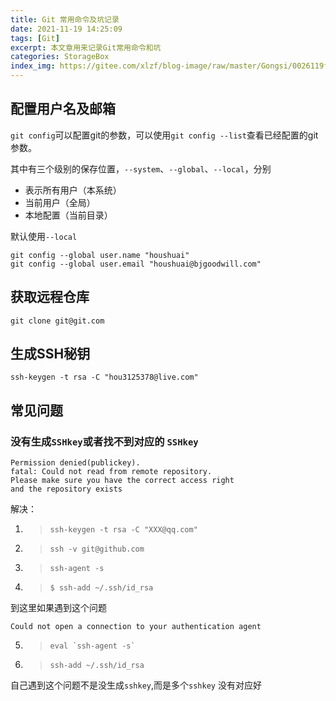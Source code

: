 ```yaml
---
title: Git 常用命令及坑记录
date: 2021-11-19 14:25:09
tags: [Git]
excerpt: 本文章用来记录Git常用命令和坑
categories: StorageBox
index_img: https://gitee.com/xlzf/blog-image/raw/master/Gongsi/0026119fded9dc031f1cdc028cd5b535.jpeg
---
```


## 配置用户名及邮箱

`git config`可以配置git的参数，可以使用`git config --list`查看已经配置的git参数。

其中有三个级别的保存位置，`--system`、`--global`、`--local`，分别

- 表示所有用户（本系统）
- 当前用户（全局）
- 本地配置（当前目录）

默认使用`--local`


```shell
git config --global user.name "houshuai" 
git config --global user.email "houshuai@bjgoodwill.com"
```

## 获取远程仓库

``` shell
git clone git@git.com
```

## 生成SSH秘钥

``` shell
ssh-keygen -t rsa -C "hou3125378@live.com"
```

## 常见问题

### 没有生成`SSHkey`或者找不到对应的 `SSHkey`

``` shell
Permission denied(publickey).
fatal: Could not read from remote repository.
Please make sure you have the correct access right 
and the repository exists
```

解决：

1. > ```shell
   > ssh-keygen -t rsa -C "XXX@qq.com"
   > ```

2. > ```shell
   > ssh -v git@github.com
   > ```

3. > ```shell
   > ssh-agent -s
   > ```

4. > ```shell
   > $ ssh-add ~/.ssh/id_rsa
   > ```

到这里如果遇到这个问题

``` shell
Could not open a connection to your authentication agent
```

5. > ```shell
   > eval `ssh-agent -s`
   > ```

6. > ```shell
   > ssh-add ~/.ssh/id_rsa
   > ```

自己遇到这个问题不是没生成`sshkey`,而是多个`sshkey` 没有对应好

